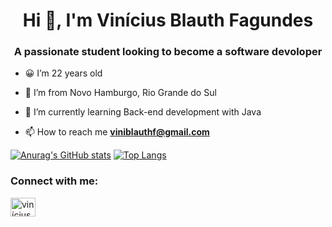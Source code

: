 <h1 align="center">Hi 👋, I'm Vinícius Blauth Fagundes</h1>
<h3 align="center">A passionate student looking to become a software devoloper</h3>


- 😀 I’m 22 years old
- 📌 I’m from Novo Hamburgo, Rio Grande do Sul
- 🌱 I’m currently learning Back-end development with Java

- 📫 How to reach me **viniblauthf@gmail.com**

[![Anurag's GitHub stats](https://github-readme-stats.vercel.app/api?username=vifagundes&show_icons=true&theme=highcontrast)](https://github.com/anuraghazra/github-readme-stats)
[![Top Langs](https://github-readme-stats.vercel.app/api/top-langs/?username=vifagundes&theme=highcontrast)](https://github.com/anuraghazra/github-readme-stats)

<h3 align="left">Connect with me:</h3>
<p align="left">
<a href="https://linkedin.com/in/vinícius-fagundes" target="blank"><img align="center" src="https://raw.githubusercontent.com/rahuldkjain/github-profile-readme-generator/master/src/images/icons/Social/linked-in-alt.svg" alt="vinícius-fagundes" height="30" width="40" /></a>
</p>


